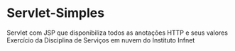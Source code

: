 # Servlet-Simples
Servlet com JSP que disponibiliza todos as anotações HTTP e seus valores 
Exercício da Disciplina de Serviços em nuvem do Instituto Infnet
